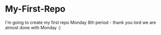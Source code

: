 # My-First-Repo
I'm going to create my first repo
Monday 8th period - thank you lord we are almost done with Monday :) 
